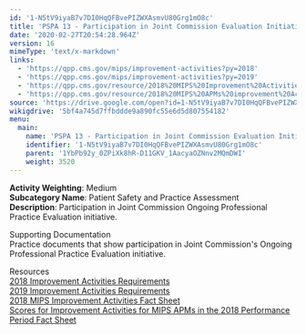 ```yaml
---
id: '1-N5tV9iyaB7v7DI0HqQFBvePIZWXAsmvU80Grg1mO8c'
title: 'PSPA 13 - Participation in Joint Commission Evaluation Initiative'
date: '2020-02-27T20:54:28.964Z'
version: 16
mimeType: 'text/x-markdown'
links:
  - 'https://qpp.cms.gov/mips/improvement-activities?py=2018'
  - 'https://qpp.cms.gov/mips/improvement-activities?py=2019'
  - 'https://qpp.cms.gov/resource/2018%20MIPS%20Improvement%20Activities%20Fact%20Sheet'
  - 'https://qpp.cms.gov/resource/2018%20MIPS%20APMs%20improvement%20Activities%20scores%20fact%20sheet'
source: 'https://drive.google.com/open?id=1-N5tV9iyaB7v7DI0HqQFBvePIZWXAsmvU80Grg1mO8c'
wikigdrive: '5bf4a745d7ffbddde9a890fc55e6d5d807554182'
menu:
  main:
    name: 'PSPA 13 - Participation in Joint Commission Evaluation Initiative'
    identifier: '1-N5tV9iyaB7v7DI0HqQFBvePIZWXAsmvU80Grg1mO8c'
    parent: '1YbPb92y_0ZPiXk8hR-D11GKV_1AacyaOZNnv2MQmDWI'
    weight: 3520
---
```





**Activity Weighting**: Medium  
**Subcategory Name**: Patient Safety and Practice Assessment  
**Description**: Participation in Joint Commission Ongoing Professional Practice Evaluation initiative.




Supporting Documentation  
Practice documents that show participation in Joint Commission's Ongoing Professional Practice Evaluation initiative.




Resources  
[2018 Improvement Activities Requirements](https://qpp.cms.gov/mips/improvement-activities?py=2018)  
[2019 Improvement Activities Requirements](https://qpp.cms.gov/mips/improvement-activities?py=2019)  
[2018 MIPS Improvement Activities Fact Sheet](https://qpp.cms.gov/resource/2018%20MIPS%20Improvement%20Activities%20Fact%20Sheet)  
[Scores for Improvement Activities for MIPS APMs in the 2018 Performance Period Fact Sheet](https://qpp.cms.gov/resource/2018%20MIPS%20APMs%20improvement%20Activities%20scores%20fact%20sheet)
